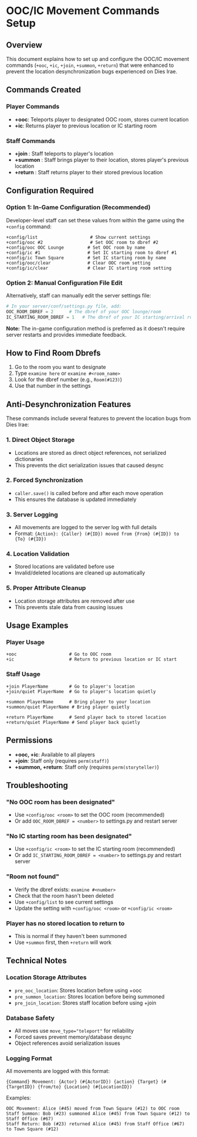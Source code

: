 # OOC/IC Movement Commands Setup

## Overview

This document explains how to set up and configure the OOC/IC movement commands (`+ooc`, `+ic`, `+join`, `+summon`, `+return`) that were enhanced to prevent the location desynchronization bugs experienced on Dies Irae.

## Commands Created

### Player Commands
- **+ooc**: Teleports player to designated OOC room, stores current location
- **+ic**: Returns player to previous location or IC starting room

### Staff Commands  
- **+join <player>**: Staff teleports to player's location
- **+summon <player>**: Staff brings player to their location, stores player's previous location
- **+return <player>**: Staff returns player to their stored previous location

## Configuration Required

### Option 1: In-Game Configuration (Recommended)
Developer-level staff can set these values from within the game using the `+config` command:

```
+config/list                    # Show current settings
+config/ooc #2                  # Set OOC room to dbref #2
+config/ooc OOC Lounge         # Set OOC room by name
+config/ic #1                  # Set IC starting room to dbref #1
+config/ic Town Square         # Set IC starting room by name
+config/ooc/clear              # Clear OOC room setting
+config/ic/clear               # Clear IC starting room setting
```

### Option 2: Manual Configuration File Edit
Alternatively, staff can manually edit the server settings file:

```python
# In your server/conf/settings.py file, add:
OOC_ROOM_DBREF = 2      # The dbref of your OOC lounge/room
IC_STARTING_ROOM_DBREF = 1   # The dbref of your IC starting/arrival room
```

**Note:** The in-game configuration method is preferred as it doesn't require server restarts and provides immediate feedback.

## How to Find Room Dbrefs

1. Go to the room you want to designate
2. Type `examine here` or `examine #<room_name>`
3. Look for the dbref number (e.g., `Room(#123)`)
4. Use that number in the settings

## Anti-Desynchronization Features

These commands include several features to prevent the location bugs from Dies Irae:

### 1. Direct Object Storage
- Locations are stored as direct object references, not serialized dictionaries
- This prevents the dict serialization issues that caused desync

### 2. Forced Synchronization
- `caller.save()` is called before and after each move operation
- This ensures the database is updated immediately

### 3. Server Logging
- All movements are logged to the server log with full details
- Format: `{Action}: {Caller} (#{ID}) moved from {From} (#{ID}) to {To} (#{ID})`

### 4. Location Validation
- Stored locations are validated before use
- Invalid/deleted locations are cleaned up automatically

### 5. Proper Attribute Cleanup
- Location storage attributes are removed after use
- This prevents stale data from causing issues

## Usage Examples

### Player Usage
```
+ooc                    # Go to OOC room
+ic                     # Return to previous location or IC start
```

### Staff Usage
```
+join PlayerName        # Go to player's location
+join/quiet PlayerName  # Go to player's location quietly

+summon PlayerName      # Bring player to your location  
+summon/quiet PlayerName # Bring player quietly

+return PlayerName      # Send player back to stored location
+return/quiet PlayerName # Send player back quietly
```

## Permissions

- **+ooc, +ic**: Available to all players
- **+join**: Staff only (requires `perm(staff)`)
- **+summon, +return**: Staff only (requires `perm(storyteller)`)

## Troubleshooting

### "No OOC room has been designated"
- Use `+config/ooc <room>` to set the OOC room (recommended)
- Or add `OOC_ROOM_DBREF = <number>` to settings.py and restart server

### "No IC starting room has been designated"  
- Use `+config/ic <room>` to set the IC starting room (recommended)
- Or add `IC_STARTING_ROOM_DBREF = <number>` to settings.py and restart server

### "Room not found"
- Verify the dbref exists: `examine #<number>`
- Check that the room hasn't been deleted
- Use `+config/list` to see current settings
- Update the setting with `+config/ooc <room>` or `+config/ic <room>`

### Player has no stored location to return to
- This is normal if they haven't been summoned
- Use `+summon` first, then `+return` will work

## Technical Notes

### Location Storage Attributes
- `pre_ooc_location`: Stores location before using +ooc
- `pre_summon_location`: Stores location before being summoned
- `pre_join_location`: Stores staff location before using +join

### Database Safety
- All moves use `move_type="teleport"` for reliability
- Forced saves prevent memory/database desync
- Object references avoid serialization issues

### Logging Format
All movements are logged with this format:
```
{Command} Movement: {Actor} (#{ActorID}) {action} {Target} (#{TargetID}) {from/to} {Location} (#{LocationID})
```

Examples:
```
OOC Movement: Alice (#45) moved from Town Square (#12) to OOC room
Staff Summon: Bob (#23) summoned Alice (#45) from Town Square (#12) to Staff Office (#67)
Staff Return: Bob (#23) returned Alice (#45) from Staff Office (#67) to Town Square (#12)
```
